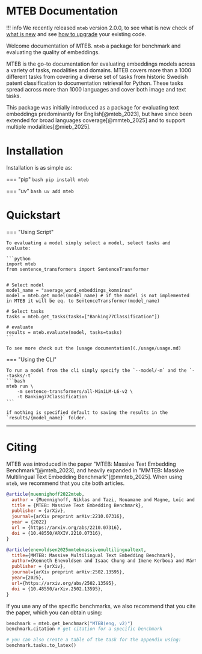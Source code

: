 # MTEB Documentation

!!! info
    We recently released `mteb` version 2.0.0, to see what is new check of [what is new](./whats_new.md#new-in-v20-) and see [how to upgrade](./whats_new.md#upgrading-from-v1) your existing code.

Welcome documentation of MTEB. `mteb` a package for benchmark and evaluating the quality of embeddings.

MTEB is the go-to documentation for evaluating embeddings models across a variety of tasks, modalities and domains. MTEB covers more than a 1000 different tasks from covering a diverse set of tasks from historic Swedish patent classification to documentation retrieval for Python. These tasks spread across more than 1000 languages and cover both image and text tasks.

This package was initially introduced as a package for evaluating text embeddings predominantly for English[@mteb_2023], but have since been extended for broad languages coverage[@mmteb_2025] and to support multiple modalities[@mieb_2025].


# Installation 

Installation is as simple as:

=== "pip"
    ```bash
    pip install mteb
    ```

=== "uv"
    ```bash
    uv add mteb
    ```

# Quickstart


=== "Using Script"

    To evaluating a model simply select a model, select tasks and evaluate:

    ```python
    import mteb
    from sentence_transformers import SentenceTransformer


    # Select model
    model_name = "average_word_embeddings_komninos"
    model = mteb.get_model(model_name) # if the model is not implemented in MTEB it will be eq. to SentenceTransformer(model_name)

    # Select tasks
    tasks = mteb.get_tasks(tasks=["Banking77Classification"])

    # evaluate
    results = mteb.evaluate(model, tasks=tasks)
    ```

    To see more check out the [usage documentation](./usage/usage.md)

=== "Using the CLI"

    To run a model from the cli simply specify the `--model/-m` and the `--tasks/-t`
    ```bash
    mteb run \ 
        -m sentence-transformers/all-MiniLM-L6-v2 \
        -t Banking77Classification
    ```

    if nothing is specified default to saving the results in the `results/{model_name}` folder. 

---

# Citing


MTEB was introduced in the paper "MTEB: Massive Text Embedding Benchmark"[@mteb_2023], and heavily expanded in "MMTEB: Massive Multilingual Text Embedding Benchmark"[@mmteb_2025]. When using `mteb`, we recommend that you cite both articles.


```bibtex
@article{muennighoff2022mteb,
  author = {Muennighoff, Niklas and Tazi, Nouamane and Magne, Loïc and Reimers, Nils},
  title = {MTEB: Massive Text Embedding Benchmark},
  publisher = {arXiv},
  journal={arXiv preprint arXiv:2210.07316},
  year = {2022}
  url = {https://arxiv.org/abs/2210.07316},
  doi = {10.48550/ARXIV.2210.07316},
}

@article{enevoldsen2025mmtebmassivemultilingualtext,
  title={MMTEB: Massive Multilingual Text Embedding Benchmark},
  author={Kenneth Enevoldsen and Isaac Chung and Imene Kerboua and Márton Kardos and Ashwin Mathur and David Stap and Jay Gala and Wissam Siblini and Dominik Krzemiński and Genta Indra Winata and Saba Sturua and Saiteja Utpala and Mathieu Ciancone and Marion Schaeffer and Gabriel Sequeira and Diganta Misra and Shreeya Dhakal and Jonathan Rystrøm and Roman Solomatin and Ömer Çağatan and Akash Kundu and Martin Bernstorff and Shitao Xiao and Akshita Sukhlecha and Bhavish Pahwa and Rafał Poświata and Kranthi Kiran GV and Shawon Ashraf and Daniel Auras and Björn Plüster and Jan Philipp Harries and Loïc Magne and Isabelle Mohr and Mariya Hendriksen and Dawei Zhu and Hippolyte Gisserot-Boukhlef and Tom Aarsen and Jan Kostkan and Konrad Wojtasik and Taemin Lee and Marek Šuppa and Crystina Zhang and Roberta Rocca and Mohammed Hamdy and Andrianos Michail and John Yang and Manuel Faysse and Aleksei Vatolin and Nandan Thakur and Manan Dey and Dipam Vasani and Pranjal Chitale and Simone Tedeschi and Nguyen Tai and Artem Snegirev and Michael Günther and Mengzhou Xia and Weijia Shi and Xing Han Lù and Jordan Clive and Gayatri Krishnakumar and Anna Maksimova and Silvan Wehrli and Maria Tikhonova and Henil Panchal and Aleksandr Abramov and Malte Ostendorff and Zheng Liu and Simon Clematide and Lester James Miranda and Alena Fenogenova and Guangyu Song and Ruqiya Bin Safi and Wen-Ding Li and Alessia Borghini and Federico Cassano and Hongjin Su and Jimmy Lin and Howard Yen and Lasse Hansen and Sara Hooker and Chenghao Xiao and Vaibhav Adlakha and Orion Weller and Siva Reddy and Niklas Muennighoff},
  publisher = {arXiv},
  journal={arXiv preprint arXiv:2502.13595},
  year={2025},
  url={https://arxiv.org/abs/2502.13595},
  doi = {10.48550/arXiv.2502.13595},
}
```

If you use any of the specific benchmarks, we also recommend that you cite the paper, which you can obtain using:

```py
benchmark = mteb.get_benchmark("MTEB(eng, v2)")
benchmark.citation # get citation for a specific benchmark

# you can also create a table of the task for the appendix using:
benchmark.tasks.to_latex()
```
